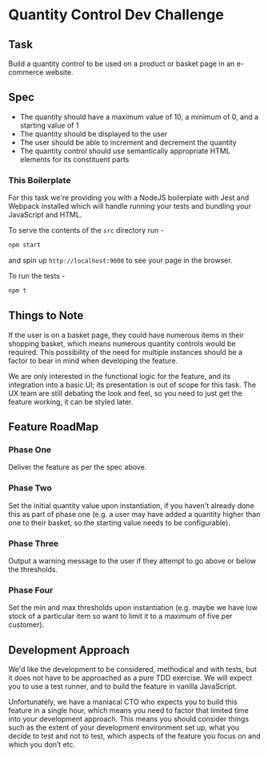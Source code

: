 # Quantity Control Dev Challenge

## Task

Build a quantity control to be used on a product or basket page in an e-commerce website.

## Spec

- The quantity should have a maximum value of 10, a minimum of 0, and a starting value of 1
- The quantity should be displayed to the user
- The user should be able to increment and decrement the quantity
- The quantity control should use semantically appropriate HTML elements for its constituent parts

### This Boilerplate

For this task we're providing you with a NodeJS boilerplate with Jest and Webpack installed which will handle running your tests and bundling your JavaScript and HTML.

To serve the contents of the `src` directory run -

```bash
npm start
```

and spin up `http://localhost:9000` to see your page in the browser.

To run the tests -

```bash
npm t
```

## Things to Note

If the user is on a basket page, they could have numerous items in their shopping basket, which means numerous quantity controls would be required. This possibility of the need for multiple instances should be a factor to bear in mind when developing the feature.

We are only interested in the functional logic for the feature, and its integration into a basic UI; its presentation is out of scope for this task. The UX team are still debating the look and feel, so you need to just get the feature working, it can be styled later.

## Feature RoadMap

### Phase One

Deliver the feature as per the spec above.

### Phase Two

Set the initial quantity value upon instantiation, if you haven't already done this as part of phase one (e.g. a user may have added a quantity higher than one to their basket, so the starting value needs to be configurable).

### Phase Three

Output a warning message to the user if they attempt to go above or below the thresholds.

### Phase Four

Set the min and max thresholds upon instantiation (e.g. maybe we have low stock of a particular item so want to limit it to a maximum of five per customer).

## Development Approach

We'd like the development to be considered, methodical and with tests, but it does not have to be approached as a pure TDD exercise. We will expect you to use a test runner, and to build the feature in vanilla JavaScript.

Unfortunately, we have a maniacal CTO who expects you to build this feature in a single hour, which means you need to factor that limited time into your development approach. This means you should consider things such as the extent of your development environment set up, what you decide to test and not to test, which aspects of the feature you focus on and which you don’t etc.
